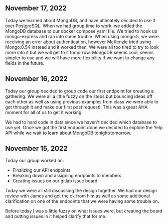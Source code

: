 ## November 17, 2022
Today we learned about MongoDB, and have ultimately decided to use it over PostgreSQL. When we had group time to work, we added the MongoDB database to our docker compose yaml file. We tried to hook up mongo-express and ran into some trouble. When using mongo:5, we were receiving an error about authentication, however McKenzie tried using Mongo:0.54 instead and it worked then. We were all too tired to try to look more into it but we will get to it tomorrow. MongoDB seems cool, seems simpler to use and we will have more flexibility if we want to change any fields in the future. 

## November 16, 2022
Today our group decided to group code our first endpoint for creating a gathering. We were all a little fuzzy on the steps but bouncing ideas off each other as well as using previous examples from class we were able to get through it and make our first post request!! This was a great AHA moment for all of us to get it working. 

We had to hard code in data since we haven't decided which database to use yet. Once we got the first endpoint done we decided to explore the Yelp API while we wait to learn about MongoDB tonight/tomorrow. 

## November 15, 2022

Today our group worked on:
* Finalizing our API endpoints
* Breaking down and assigning endpoints to members
* Creating issues on our gitlab issue board 

Today we were all still discussing the design together. We had our design review with James and got the ok from him as well as some additional clarification on one of the endpoints that we were having some trouble on. 

Before today I was a little fuzzy on what issues were, but creating the board and putting issues in it helped clarify that for me. 